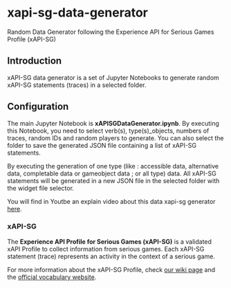 # xapi-sg-data-generator
Random Data Generator following the Experience API for Serious Games Profile (xAPI-SG)

## Introduction

xAPI-SG data generator is a set of Jupyter Notebooks to generate random xAPI-SG statements (traces) in a selected folder.

## Configuration

The main Jupyter Notebook is **xAPISGDataGenerator.ipynb**. 
By executing this Notebook, you need to select verb(s), type(s)_objects, numbers of traces, random IDs and random players
to generate. 
You can also select the folder to save the generated JSON file containing a list of xAPI-SG statements. 

By executing the generation of one type (like : accessible data, alternative data, completable data or gameobject data ; 
or all type) data. 
All xAPI-SG statements will be generated in a new JSON file in the selected folder with the widget file selector.

You will find in Youtbe an explain video about this data xapi-sg generator [here](https://youtu.be/jdDRzwawizw).
### xAPI-SG

The **Experience API Profile for Serious Games (xAPI-SG)** is a validated xAPI Profile to collect information from 
serious games. Each xAPI-SG statement (trace) represents an activity in the context of a serious game.

For more information about the xAPI-SG Profile, check [our wiki page](https://github.com/e-ucm/rage-analytics/wiki/xAPI-SG-Profile) 
and the [official vocabulary website](http://xapi.e-ucm.es/vocab/seriousgames).